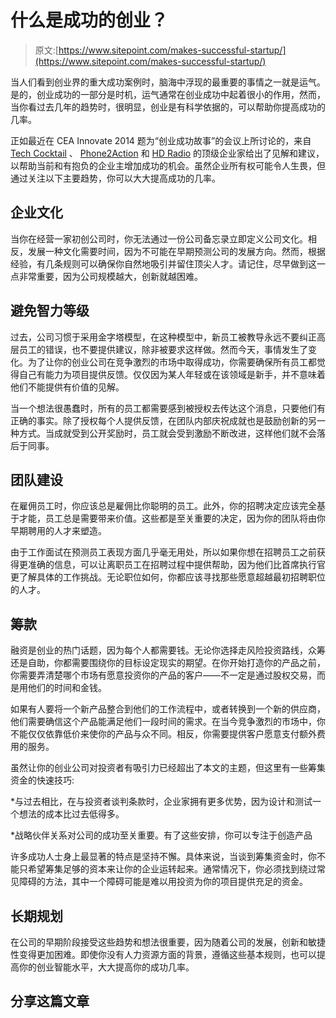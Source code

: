 # 什么是成功的创业？

> 原文:[https://www.sitepoint.com/makes-successful-startup/](https://www.sitepoint.com/makes-successful-startup/)

当人们看到创业界的重大成功案例时，脑海中浮现的最重要的事情之一就是运气。是的，创业成功的一部分是时机，运气通常在创业成功中起着很小的作用，然而，当你看过去几年的趋势时，很明显，创业是有科学依据的，可以帮助你提高成功的几率。

正如最近在 CEA Innovate 2014 题为“创业成功故事”的会议上所讨论的，来自 [Tech Cocktail](http://tech.co/) 、 [Phone2Action](http://phone2action.com/) 和 [HD Radio](http://hdradio.com/) 的顶级企业家给出了见解和建议，以帮助当前和有抱负的企业主增加成功的机会。虽然企业所有权可能令人生畏，但通过关注以下主要趋势，你可以大大提高成功的几率。

## 企业文化

当你在经营一家初创公司时，你无法通过一份公司备忘录立即定义公司文化。相反，发展一种文化需要时间，因为不可能在早期预测公司的发展方向。然而，根据经验，有几条规则可以确保你自然地吸引并留住顶尖人才。请记住，尽早做到这一点非常重要，因为公司规模越大，创新就越困难。

## 避免智力等级

过去，公司习惯于采用金字塔模型，在这种模型中，新员工被教导永远不要纠正高层员工的错误，也不要提供建议，除非被要求这样做。然而今天，事情发生了变化。为了让你的创业公司在竞争激烈的市场中取得成功，你需要确保所有员工都觉得自己有能力为项目提供反馈。仅仅因为某人年轻或在该领域是新手，并不意味着他们不能提供有价值的见解。

当一个想法很愚蠢时，所有的员工都需要感到被授权去传达这个消息，只要他们有正确的事实。除了授权每个人提供反馈，在团队内部庆祝成就也是鼓励创新的另一种方式。当成就受到公开奖励时，员工就会受到激励不断改进，这样他们就不会落后于同事。

## 团队建设

在雇佣员工时，你应该总是雇佣比你聪明的员工。此外，你的招聘决定应该完全基于才能，员工总是需要带来价值。这些都是至关重要的决定，因为你的团队将由你早期聘用的人才来塑造。

由于工作面试在预测员工表现方面几乎毫无用处，所以如果你想在招聘员工之前获得更准确的信息，可以让离职员工在招聘过程中提供帮助，因为他们比首席执行官更了解具体的工作挑战。无论职位如何，你都应该寻找那些愿意超越最初招聘职位的人才。

## 筹款

融资是创业的热门话题，因为每个人都需要钱。无论你选择走风险投资路线，众筹还是自助，你都需要围绕你的目标设定现实的期望。在你开始打造你的产品之前，你需要弄清楚哪个市场有愿意投资你的产品的客户——不一定是通过股权交易，而是用他们的时间和金钱。

如果有人要将一个新产品整合到他们的工作流程中，或者转换到一个新的供应商，他们需要确信这个产品能满足他们一段时间的需求。在当今竞争激烈的市场中，你不能仅仅依靠低价来使你的产品与众不同。相反，你需要提供客户愿意支付额外费用的服务。

虽然让你的创业公司对投资者有吸引力已经超出了本文的主题，但这里有一些筹集资金的快速技巧:

*与过去相比，在与投资者谈判条款时，企业家拥有更多优势，因为设计和测试一个想法的成本比过去低得多。

*战略伙伴关系对公司的成功至关重要。有了这些安排，你可以专注于创造产品

许多成功人士身上最显著的特点是坚持不懈。具体来说，当谈到筹集资金时，你不能只希望筹集足够的资本来让你的企业运转起来。通常情况下，你必须找到绕过常见障碍的方法，其中一个障碍可能是难以用投资为你的项目提供充足的资金。

## 长期规划

在公司的早期阶段接受这些趋势和想法很重要，因为随着公司的发展，创新和敏捷性变得更加困难。即使你没有人力资源方面的背景，遵循这些基本规则，也可以提高你的创业智能水平，大大提高你的成功几率。

## 分享这篇文章